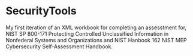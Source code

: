 # SecurityTools
My first iteration of an XML workbook for completing an assesstment for, NIST SP 800-171 Protecting Controlled Unclassified Information in Nonfederal Systems and Organizations and NIST Hanbook 162 NIST MEP Cybersecurity Self-Assessment Handbook.
